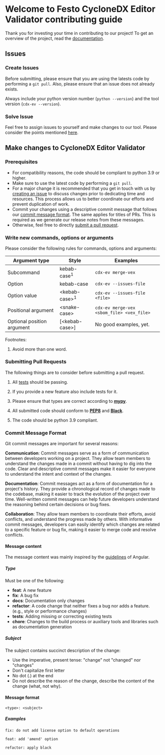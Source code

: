 # Welcome to Festo CycloneDX Editor Validator contributing guide

Thank you for investing your time in contributing to our project! To get an overview of the project, read the [documentation](./index.md).

## Issues

### Create Issues

Before submitting, please ensure that you are using the latests code by performing a `git pull`. Also, please ensure that an issue does not already exists.

Always include your python version number (`python --version`) and the tool version (`cdx-ev --version`).

### Solve Issue

Feel free to assign issues to yourself and make changes to our tool. Please consider the points mentioned [here](#make-changes-to-cyclonedx-editor-validator).

## Make changes to CycloneDX Editor Validator

### Prerequisites

- For compatibility reasons, the code should be compliant to python 3.9 or higher.
- Make sure to use the latest code by performing a `git pull`.
- For a major change it is recommended that you get in touch with us by [creating an issue](#create-issues) to discuss changes prior to dedicating time and resources. This process allows us to better coordinate our efforts and prevent duplication of work.
- Commit your changes using a descriptive commit message that follows our [commit message format](##commit-message-format). The same applies for titles of PRs. This is required as we generate our release notes from these messages.
- Otherwise, feel free to directly [submit a pull request](#submitting-pull-requests).

### Write new commands, options or arguments

Please consider the following rules for commands, options and arguments:

| Argument type              | Style                          | Examples                                  |
|----------------------------|--------------------------------|-------------------------------------------|
| Subcommand                 | kebab-case<sup>1</sup>         | `cdx-ev merge-vex`                        |
| Option                     | kebab-case                     | `cdx-ev --issues-file`                    |
| Option value               | &lt;kebab-case&gt;<sup>1</sup> | `cdx-ev --issues-file <file>`             |
| Positional argument        | &lt;snake-case&gt;             | `cdx-ev merge-vex <sbom_file> <vex_file>` |
| Optional position argument | [&lt;kebab-case&gt;]           | No good examples, yet.                    |

Footnotes:

1. Avoid more than one word.

### Submitting Pull Requests

The following things are to consider before submitting a pull request.

1. All [tests](https://github.com/Festo-se/cyclonedx-editor-validator/tree/main/tests) should be passing.

2. If you provide a new feature also include tests for it.

3. Please ensure that types are correct according to [__mypy__][mypy].

4. All submitted code should conform to [__PEP8__][pep8] and [__Black__][black].

5. The code should be python 3.9 compliant.

[black]: https://black.readthedocs.io/en/stable/index.html
[pep8]: https://www.python.org/dev/peps/pep-0008/
[mypy]: https://www.mypy-lang.org/

### Commit Message Format

Git commit messages are important for several reasons:

**Communication**: Commit messages serve as a form of communication between developers working on a project. They allow team members to understand the changes made in a commit without having to dig into the code. Clear and descriptive commit messages make it easier for everyone to understand the intent and context of the changes.

**Documentation**: Commit messages act as a form of documentation for a project's history. They provide a chronological record of changes made to the codebase, making it easier to track the evolution of the project over time. Well-written commit messages can help future developers understand the reasoning behind certain decisions or bug fixes.

**Collaboration**: They allow team members to coordinate their efforts, avoid conflicts, and understand the progress made by others. With informative commit messages, developers can easily identify which changes are related to a specific feature or bug fix, making it easier to merge code and resolve conflicts.

#### Message content
The message content was mainly inspired by the [guidelines](https://github.com/angular/angular.js/blob/master/DEVELOPERS.md#-git-commit-guidelines) of Angular.

##### Type

Must be one of the following:

- **feat**: A new feature
- **fix**: A bug fix
- **docs**: Documentation only changes
- **refactor**: A code change that neither fixes a bug nor adds a feature. (e.g., style or performance changes)
- **tests**: Adding missing or correcting existing tests
- **chore**: Changes to the build process or auxiliary tools and libraries such as documentation generation

##### Subject

The subject contains succinct description of the change:

- Use the imperative, present tense: "change" not "changed" nor "changes"
- Don't capitalize first letter
- No dot (.) at the end
- Do not describe the reason of the change, describe the content of the change (what, not why).

#### Message format

```format
<type>: <subject>
```

##### Examples
`fix: do not add license option to default operations`

`feat: add 'amend' option`

`refactor: apply black`


